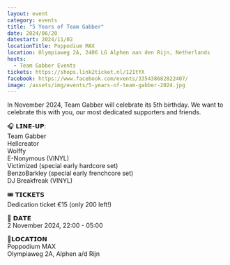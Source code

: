 ```yaml
---
layout: event
category: events
title: "5 Years of Team Gabber"
date: 2024/06/20
datestart: 2024/11/02
locationTitle: Poppodium MAX
location: Olympiaweg 2A, 2406 LG Alphen aan den Rijn, Netherlands
hosts:
  - Team Gabber Events
tickets: https://shops.link2ticket.nl/121tYX
facebook: https://www.facebook.com/events/335438682822407/
image: /assets/img/events/5-years-of-team-gabber-2024.jpg
---
```


In November 2024, Team Gabber will celebrate its 5th birthday. We want to celebrate this with you, our most dedicated supporters and friends.

🎧 𝗟𝗜𝗡𝗘-𝗨𝗣:  
Team Gabber  
Hellcreator  
Wolffy  
E-Nonymous (VINYL)  
Victimized (special early hardcore set)  
BenzoBarkley (special early frenchcore set)  
DJ Breakfreak (VINYL)

🎟️ 𝗧𝗜𝗖𝗞𝗘𝗧𝗦  
Dedication ticket €15 (only 200 left!)

📅 𝗗𝗔𝗧𝗘  
2 November 2024, 22:00 - 05:00

📍𝗟𝗢𝗖𝗔𝗧𝗜𝗢𝗡  
Poppodium MAX  
Olympiaweg 2A, Alphen a/d Rijn